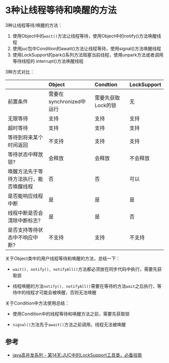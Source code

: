# 3种让线程等待和唤醒的方法

3种让线程等待/唤醒的方法：

1. 使用Object中的`wait()`方法让线程等待，使用Object中的notify()方法唤醒线程
2. 使用juc包中Condition的await()方法让线程等待，使用signal()方法唤醒线程
3. 使用LockSupport的park()系列方法阻塞当前线程，使用unpark方法或者调用等待线程的 interrupt()方法唤醒线程

3种方式对比：

|                                        | Object                   | Condtion           | LockSupport |
| :------------------------------------- | :----------------------- | :----------------- | :---------- |
| 前置条件                               | 需要在synchronized中运行 | 需要先获取Lock的锁 | 无          |
| 无限等待                               | 支持                     | 支持               | 支持        |
| 超时等待                               | 支持                     | 支持               | 支持        |
| 等待到将来某个时间返回                 | 不支持                   | 支持               | 支持        |
| 等待状态中释放锁?                      | 会释放                   | 会释放             | 不会释放    |
| 唤醒方法先于等待方法执行，能否唤醒线程 | 否                       | 否                 | 可以        |
| 是否能响应线程中断                     | 是                       | 是                 | 是          |
| 线程中断是否会清除中断标志?            | 是                       | 是                 | 否          |
| 是否支持等待状态中不响应中断?          | 不支持                   | 支持               | 不支持      |

关于Object类中的用户线程等待和唤醒的方法，总结一下：

- `wait(), notify(), notifyAll()`方法都必须放在同步代码中执行，需要先获取锁

- 线程唤醒的方法`notify(), notifyAll()`需要在等待的方法`wait`之后执行，等待中的线程才可能会被唤醒，否则无法唤醒

关于Condition中方法使用总结：

- 使用Condition中的线程等待和唤醒方法之前，需要先获取锁

- `signal()`方法先于`await()`方法之前调用，线程无法被唤醒

## 参考

- [java高并发系列 - 第14天:JUC中的LockSupport工具类，必备技能]()